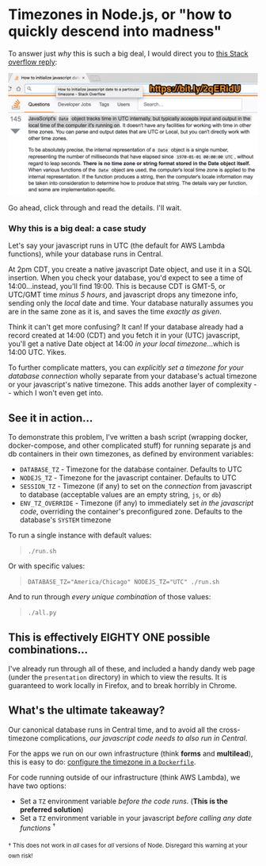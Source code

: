 # Timezones in Node.js, or "how to quickly descend into madness"

To answer just _why_ this is such a big deal, I would direct you to [this Stack overflow reply](https://bit.ly/2qERidU):

![javascript native dates and why they suck](./synopsis.png)

Go ahead, click through and read the details. I'll wait.

### Why this is a big deal: a case study

Let's say your javascript runs in UTC (the default for AWS Lambda functions), while your database runs in Central.

At 2pm CDT, you create a native javascript Date object, and use it in a SQL insertion. When you check your database, you'd expect to see a time of 14:00...instead, you'll find 19:00. This is because CDT is GMT-5, or UTC/GMT time _minus 5 hours_, and javascript drops any timezone info, sending only the _local_ date and time. Your database naturally assumes you are in the same zone as it is, and saves the time _exactly as given_.

Think it can't get more confusing? It can! If your database already had a record created at 14:00 (CDT) and you fetch it in your (UTC) javascript, you'll get a native Date object at 14:00 _in your local timezone_...which is 14:00 UTC. Yikes.

To further complicate matters, you can _explicitly set a timezone for your database connection_ wholly separate from your database's actual timezone or your javascript's native timezone. This adds another layer of complexity -- which I won't even get into.

## See it in action...

To demonstrate this problem, I've written a bash script (wrapping docker, docker-compose, and other complicated stuff) for running separate js and db containers in their own timezones, as defined by environment variables:

* `DATABASE_TZ` - Timezone for the database container. Defaults to UTC
* `NODEJS_TZ` - Timezone for the javascript container. Defaults to UTC
* `SESSION_TZ` - Timezone (if any) to set on the _connection_ from javascript to database (acceptable values are an empty string, `js`, or `db`)
* `ENV_TZ_OVERRIDE` - Timezone (if any) to immediately set _in the javascript code_, overriding the container's preconfigured zone. Defaults to the database's `SYSTEM` timezone

To run a single instance with default values:

> `./run.sh`

Or with specific values:

> `DATABASE_TZ="America/Chicago" NODEJS_TZ="UTC" ./run.sh`

And to run through _every unique combination_ of those values:

> `./all.py`

## This is effectively EIGHTY ONE possible combinations...

I've already run through all of these, and included a handy dandy web page (under the `presentation` directory) in which to view the results. It is guaranteed to work locally in Firefox, and to break horribly in Chrome.

## What's the ultimate takeaway?

Our canonical database runs in Central time, and to avoid all the cross-timezone complications, _our javascript code needs to also run in Central_.

For the apps we run on our own infrastructure (think **forms** and **multilead**), this is easy to do: [configure the timezone in a `Dockerfile`](https://github.com/HigherEducation/edudirect-forms/blob/f1d0118b8dafb6f1ce543971d49c0b15603cd4b7/Dockerfile#L6-L8).

For code running outside of our infrastructure (think AWS Lambda), we have two options:

* Set a `TZ` environment variable _before the code runs_. (**This is the preferred solution**)
* Set a `TZ` environment variable in your javascript _before calling any date functions_ <sup>†</sup>

<sub>† This does not work in _all_ cases for _all_ versions of Node. Disregard this warning at your own risk!</sub>
